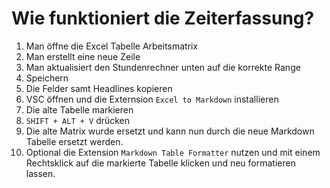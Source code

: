 # Wie funktioniert die Zeiterfassung?
1. Man öffne die Excel Tabelle Arbeitsmatrix
2. Man erstellt eine neue Zeile
3. Man aktualisiert den Stundenrechner unten auf die korrekte Range
4. Speichern
5. Die Felder samt Headlines kopieren
6. VSC öffnen und die Externsion `Excel to Markdown` installieren
7. Die alte Tabelle markieren
8. `SHIFT + ALT + V` drücken
9. Die alte Matrix wurde ersetzt und kann nun durch die neue Markdown Tabelle ersetzt werden.
10. Optional die Extension `Markdown Table Formatter` nutzen und mit einem Rechtsklick auf die markierte Tabelle klicken und neu formatieren lassen.